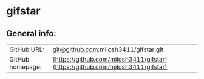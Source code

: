 # gifstar
## General info:
|    |     |
|----|-----|
|GitHub URL: |git@github.com:milosh3411/gifstar.git|
|GitHub homepage: |[https://github.com/milosh3411/gifstar](https://github.com/milosh3411/gifstar)|
